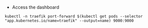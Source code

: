 - Access the dashboard

````
kubectl -n traefik port-forward $(kubectl get pods --selector "app.kubernetes.io/name=traefik" --output=name) 9000:9000
````